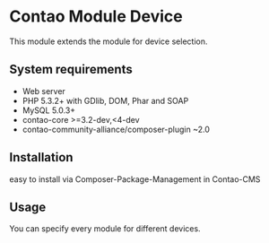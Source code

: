 Contao Module Device
======================

This module extends the module for device selection.


System requirements
-------------------

 * Web server
 * PHP 5.3.2+ with GDlib, DOM, Phar and SOAP
 * MySQL 5.0.3+
 * contao-core >=3.2-dev,<4-dev
 * contao-community-alliance/composer-plugin ~2.0

Installation
------------

easy to install via Composer-Package-Management in Contao-CMS


Usage
-----

You can specify every module for different devices.
